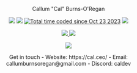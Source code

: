 <p align="center"> Callum "Cal" Burns-O'Regan </p>

<p align="center">
  <img src="https://img.shields.io/badge/Age-20yo-informational">
  <img src="https://img.shields.io/badge/Working%20as-University%20Student-informational">
  <a href="https://wakatime.com/@018b5d6a-ca16-4bfc-81ed-9c2b6be5904c"><img src="https://wakatime.com/badge/user/018b5d6a-ca16-4bfc-81ed-9c2b6be5904c.svg" alt="Total time coded since Oct 23 2023" /></a>
  <img src="https://komarev.com/ghpvc/?username=CalRL&color=blue">
</p>

<!-- action-docs-header source="action.yml" -->

<!-- action-docs-description source="action.yml" -->

<!-- action-docs-inputs source="action.yml" -->

<!-- action-docs-outputs source="action.yml" -->

<!-- action-docs-runs source="action.yml" -->

<p align="center">
  <a href="https://github-readme-stats.vercel.app">
    <img src="https://github-readme-stats.vercel.app/api/wakatime?username=calrl&layout=compact&langs_count=6&disable_animations=true&hide=css,razor,json,yaml,xml,jupytyer"/>
    <img src="https://github-readme-stats.vercel.app/api/top-langs/?username=CalRL&layout=compact"/>
  </a>
</p>

<p align="center">
  <a href="https://skillicons.dev">
    <img src="https://skillicons.dev/icons?i=ts,nextjs,cs,py,java,azure&)"/>
  </a>
</p>
<p align="center">
Get in touch
- Website: https://cal.ceo/
- Email: callumburnsoregan@gmail.com
- Discord: caldev
</p>
